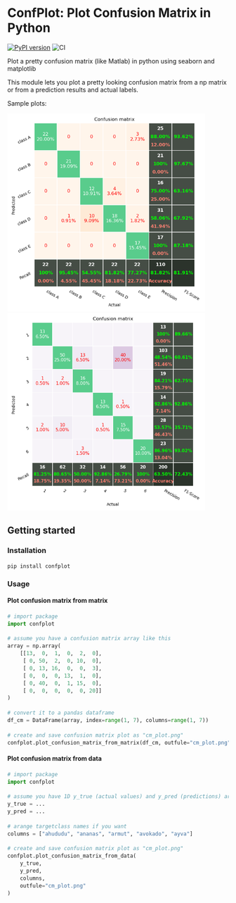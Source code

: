 # ConfPlot: Plot Confusion Matrix in Python

[![PyPI version](https://badge.fury.io/py/confplot.svg)](https://badge.fury.io/py/confplot)
![CI](https://github.com/fcakyon/confplot/workflows/CI/badge.svg)

Plot a pretty confusion matrix (like Matlab) in python using seaborn and matplotlib

This module lets you plot a pretty looking confusion matrix from a np matrix or from a prediction results and actual labels.

Sample plots:

<img src="screenshots/conf_matrix_plot1.png" width="450"> <img src="screenshots/conf_matrix_plot2.png" width="450">

## Getting started

### Installation

```console
pip install confplot
```

### Usage

#### Plot confusion matrix from matrix

```python
# import package
import confplot

# assume you have a confusion matrix array like this
array = np.array(
    [[13,  0,  1,  0,  2,  0],
     [ 0, 50,  2,  0, 10,  0],
     [ 0, 13, 16,  0,  0,  3],
     [ 0,  0,  0, 13,  1,  0],
     [ 0, 40,  0,  1, 15,  0],
     [ 0,  0,  0,  0,  0, 20]]
)

# convert it to a pandas dataframe
df_cm = DataFrame(array, index=range(1, 7), columns=range(1, 7))

# create and save confusion matrix plot as "cm_plot.png"
confplot.plot_confusion_matrix_from_matrix(df_cm, outfule="cm_plot.png")
```

#### Plot confusion matrix from data
```python
# import package
import confplot

# assume you have 1D y_true (actual values) and y_pred (predictions) arrays
y_true = ...
y_pred = ...

# arange targetclass names if you want
columns = ["ahududu", "ananas", "armut", "avokado", "ayva"]

# create and save confusion matrix plot as "cm_plot.png"
confplot.plot_confusion_matrix_from_data(
    y_true,
    y_pred,
    columns,
    outfule="cm_plot.png"
)
```
